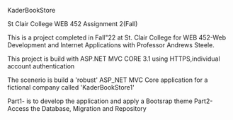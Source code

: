 KaderBookStore

St Clair College WEB 452 Assignment 2(Fall)

This is a project completed in Fall"22 at St. Clair College for WEB 452-Web Development and Internet Applications with Professor Andrews Steele.

This project is build with ASP.NET MVC CORE 3.1 using HTTPS,individual account authentication

The scenerio is build a 'robust' ASP_NET MVC Core application for a fictional company called 'KaderBookStore1'

Part1- is to develop the application and apply a Bootsrap theme
Part2- Access the Database, Migration and Repository
